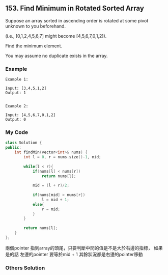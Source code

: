 ## 153. Find Minimum in Rotated Sorted Array

Suppose an array sorted in ascending order is rotated at some pivot unknown to you beforehand.

(i.e.,  [0,1,2,4,5,6,7] might become  [4,5,6,7,0,1,2]).

Find the minimum element.

You may assume no duplicate exists in the array.

### Example
```
Example 1:

Input: [3,4,5,1,2] 
Output: 1


Example 2:

Input: [4,5,6,7,0,1,2]
Output: 0
```

### My Code
```c++
class Solution {
public:
    int findMin(vector<int>& nums) {
        int l = 0, r = nums.size()-1, mid;
        
        while(l < r){
            if(nums[l] < nums[r])
                return nums[l];
            
            mid = (l + r)/2;
            
            if(nums[mid] > nums[r])
                l = mid + 1;
            else{
                r = mid;
            }
        }
            
        return nums[l];
    }
};
```
兩個pointer 指到array的頭尾，只要判斷中間的值是不是大於右邊的指標，
如果是的話 左邊的pointer 要等於mid + 1 其餘狀況都是右邊的pointer移動


### Others Solution
```c++
```

